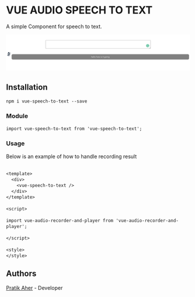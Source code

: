 # VUE AUDIO SPEECH TO TEXT

A simple Component for speech to text.

![](https://raw.githubusercontent.com/pratikaher88/vue-speech-to-text/master/Screenshot.png)

## Installation

```
npm i vue-speech-to-text --save
```

### Module
```
import vue-speech-to-text from 'vue-speech-to-text';
```

### Usage

Below is an example of how to handle recording result
```

<template>
  <div>
    <vue-speech-to-text />
  </div>
</template>
 
<script>

import vue-audio-recorder-and-player from 'vue-audio-recorder-and-player';

</script> 
 
<style>
</style> 
```

## Authors

[Pratik Aher](https://www.linkedin.com/in/pratikaher88/) - Developer

